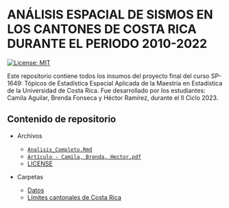 # ANÁLISIS ESPACIAL DE SISMOS EN LOS CANTONES DE COSTA RICA DURANTE EL PERIODO 2010-2022

[![License: MIT](https://img.shields.io/badge/License-MIT-yellow.svg)](https://opensource.org/licenses/MIT)


Este repositorio contiene todos los insumos del proyecto final del curso SP-1649: Tópicos de Estadística Espacial Aplicada de la Maestría en Estadística de la Universidad de Costa Rica. Fue desarrollado por los estudiantes: Camila Aguilar, Brenda Fonseca y Héctor Ramírez, durante el II Ciclo 2023.

## Contenido de repositorio

* Archivos
  * [`Analisis_Completo.Rmd`](#análisis)
  * [`Artículo - Camila, Brenda, Hector.pdf`](#escrito)
  * [LICENSE](#licencia)

* Carpetas
  * [Datos](#datos)
  * [Límites cantonales de Costa Rica](#shape)


